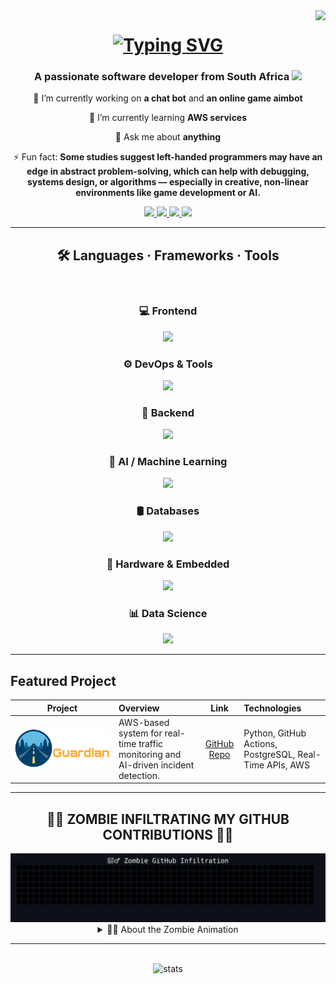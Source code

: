 <img align="right" src="https://visitor-badge.laobi.icu/badge?page_id=NicholasDobson.visitor-badge" />

<h1 align="center">
<a href="https://git.io/typing-svg"><img src="https://readme-typing-svg.demolab.com?font=Righteous&size=35&duration=4000&pause=800&center=true&vCenter=true&random=true&width=435&height=55&lines=Hi+There!+%F0%9F%91%8B;I'm+Nicholas+Dobson!" alt="Typing SVG" /></a>
</h1>

<h3 align="center">A passionate software developer from South Africa <img src="https://flagcdn.com/w40/za.png" width="20"/></h3>

<div align="center">

🔭 I’m currently working on **a chat bot** and **an online game aimbot** 

🌱 I’m currently learning **AWS services**  

💬 Ask me about **anything**  

⚡ Fun fact: **Some studies suggest left-handed programmers may have an edge in abstract problem-solving, which can help with debugging, systems design, or algorithms — especially in creative, non-linear environments like game development or AI.**

</div>

<div align="center">
  <a href="https://www.linkedin.com/in/nicholas-dobson-a64a84355">
      <img src="https://img.shields.io/badge/LinkedIn-0077B5?style=for-the-badge&logo=linkedin&logoColor=white" />
  </a>
   <a href="https://github.com/NicholasDobson">
      <img src="https://img.shields.io/badge/GitHub-100000?style=for-the-badge&logo=github&logoColor=white" />
  </a>
   <a href=""><!-- Add actual slack!!!!!!!!!!!!!!!!!!!!!!!!!!!!! -->
      <img src="https://img.shields.io/badge/Slack-4A154B?style=for-the-badge&logo=slack&logoColor=white" />
  </a>
  <a href=""><!-- Add actual discord later!!!!!!!!!!!!!!!!!!!!!!!!!!!!! -->
      <img src="https://img.shields.io/badge/Discord-5865F2?style=for-the-badge&logo=discord&logoColor=white" />
  </a>
</div>

<hr/>

<h2 align="center">🛠️ Languages · Frameworks · Tools </h2>
<br/>

<h3 align="center">💻 Frontend</h3>
<div align="center">
  <a href="https://skillicons.dev">
    <img src="https://skillicons.dev/icons?i=html,css,js,ts,angular,react,php,figma,bootstrap,cypress,jest,express" />
  </a>
</div>

<h3 align="center">⚙️ DevOps & Tools </h3>
<div align="center">
  <a href="https://skillicons.dev">
    <img src="https://skillicons.dev/icons?i=git,githubactions,docker,vim,linux,bash,aws,postman,powershell,regex,npm,vscode,windows,ubuntu,nextjs" />
  </a>
</div>

<h3 align="center">🧠 Backend</h3>
<div align="center">
  <a href="https://skillicons.dev">
    <img src="https://skillicons.dev/icons?i=java,python,fastapi,nodejs,c,cpp,rust" />
  </a>
</div>

<h3 align="center">🔬 AI / Machine Learning</h3>
<div align="center">
  <a href="https://skillicons.dev">
    <img src="https://skillicons.dev/icons?i=pytorch" />
  </a>
</div>

<h3 align="center">🛢️ Databases</h3>
<div align="center">
  <a href="https://skillicons.dev">
    <img src="https://skillicons.dev/icons?i=postgres,mysql,mongodb" />
  </a>
</div>

<h3 align="center">🔧 Hardware & Embedded</h3>
<div align="center">
  <a href="https://skillicons.dev">
    <img src="https://skillicons.dev/icons?i=arduino,raspberrypi,kali" />
  </a>
</div>

<h3 align="center">📊 Data Science</h3>
<div align="center">
  <a href="https://skillicons.dev">
    <img src="https://skillicons.dev/icons?i=r" />
  </a>
  <!-- SAS doesn't exist on skillicons.dev, so you can leave it out or mention it in text -->
</div>

---

## Featured Project

| Project | Overview | Link | Technologies |
|:------:|:--------|:----:|:-----------|
| ![Traffic Guardian Logo](https://github.com/COS301-SE-2025/Traffic-Guardian/blob/main/assets/TrafficGuardianLogo1_LightFinal.PNG?raw=true) | AWS-based system for real-time traffic monitoring and AI-driven incident detection. | [GitHub Repo](https://github.com/yourusername/traffic-guardian) | Python, GitHub Actions, PostgreSQL, Real-Time APIs, AWS |

---


<!-- 🧟‍♂️ Zombie GitHub Infiltration -->
<div align="center">
  <h2>🧟‍♂️ ZOMBIE INFILTRATING MY GITHUB CONTRIBUTIONS 🧟‍♂️</h2>
  
  <!-- Animated Zombie Contributions -->
  <picture>
    <source media="(prefers-color-scheme: dark)" srcset="https://raw.githubusercontent.com/NicholasDobson/NicholasDobson/output/zombie-github.svg?v=5">
    <source media="(prefers-color-scheme: light)" srcset="https://raw.githubusercontent.com/NicholasDobson/NicholasDobson/output/zombie-github.svg?v=5">
    <img alt="🧟‍♂️ Zombie infiltrating my GitHub contributions" src="https://raw.githubusercontent.com/NicholasDobson/NicholasDobson/output/zombie-github.svg?v=5">
  </picture>
  
  <details>
  <summary>🧟‍♂️ About the Zombie Animation</summary>
  <br>
  
  - **Based on Platane/snk**: Built using the proven architecture from the famous snake contribution animation
  - **Real GitHub Data**: Uses your actual contribution history  
  - **Zombie Theme**: Cells turn red and show infection effects when the zombie visits them
  - **Perfect Timing**: Infections happen exactly when the zombie moves over each cell
  - **Auto-Generated**: Updates automatically with my latest contributions
  
  </details>
</div>

<hr/>

<br>
<div align="center">
  <img width=390 src="https://github-readme-stats.vercel.app/api?username=NicholasDobson&count_private=true&show_icons=true&theme=react&rank_icon=github&border_radius=10" alt="stats"/>
</div>








